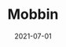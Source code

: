 ---
title: 'Mobbin'
link: https://mobbin.design
description: Check out the hand-picked collection of latest mobile design patterns from apps that reflect the best in design.
content-type: reference
tags: [workflow,inspiration]
date: 2021-07-01
---